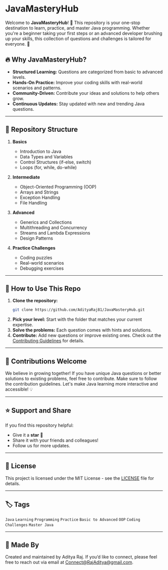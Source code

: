 # JavaMasteryHub

Welcome to **JavaMasteryHub**! 🎉 This repository is your one-stop destination to learn, practice, and master Java programming. Whether you're a beginner taking your first steps or an advanced developer brushing up your skills, this collection of questions and challenges is tailored for everyone. 🚀

## 🔥 Why JavaMasteryHub?

- **Structured Learning:** Questions are categorized from basic to advanced levels.
- **Hands-On Practice:** Improve your coding skills with real-world scenarios and patterns.
- **Community-Driven:** Contribute your ideas and solutions to help others grow.
- **Continuous Updates:** Stay updated with new and trending Java questions.

---

## 📂 Repository Structure

1. **Basics**
   - Introduction to Java
   - Data Types and Variables
   - Control Structures (if-else, switch)
   - Loops (for, while, do-while)

2. **Intermediate**
   - Object-Oriented Programming (OOP)
   - Arrays and Strings
   - Exception Handling
   - File Handling

3. **Advanced**
   - Generics and Collections
   - Multithreading and Concurrency
   - Streams and Lambda Expressions
   - Design Patterns

4. **Practice Challenges**
   - Coding puzzles
   - Real-world scenarios
   - Debugging exercises

---

## 🚀 How to Use This Repo

1. **Clone the repository:**
   ```bash
   git clone https://github.com/AdityaRaj81/JavaMasteryHub.git
   ```
2. **Pick your level:** Start with the folder that matches your current expertise.
3. **Solve the problems:** Each question comes with hints and solutions.
4. **Contribute:** Add new questions or improve existing ones. Check out the [Contributing Guidelines](CONTRIBUTING.md) for details.

---

## 🤝 Contributions Welcome

We believe in growing together! If you have unique Java questions or better solutions to existing problems, feel free to contribute. Make sure to follow the contribution guidelines. Let's make Java learning more interactive and accessible! 💡

---

## ⭐ Support and Share

If you find this repository helpful:
- Give it a **star** 🌟
- Share it with your friends and colleagues!
- Follow us for more updates.

---

## 📜 License

This project is licensed under the MIT License - see the [LICENSE](LICENSE) file for details.

---

## 🏷️ Tags

`Java` `Learning` `Programming` `Practice` `Basic to Advanced` `OOP` `Coding Challenges` `Master Java`

---

## 👤 Made By

Created and maintained by Aditya Raj. If you’d like to connect, please feel free to reach out via email at [Connect@RajAditya@gmail.com](mailto:Connect@RajAditya@gmail.com).
